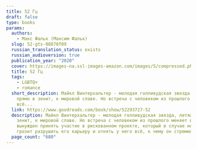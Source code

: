 ```yaml
---
title: 52 Гц
draft: false
type: books
params:
  authors:
    - Макс Фальк (Максим Фальк)
  slug: 52-gts-08878f09
  russian_translation_status: exists
  russian_audioversion: true
  publication_year: "2020"
  cover: https://images-na.ssl-images-amazon.com/images/S/compressed.photo.goodreads.com/books/1631313824i/52293727.jpg
  title: 52 Гц
  tags:
    - LGBTQ+
    - romance
  short_description: Майкл Винтерхальтер - молодая голливудская звезда, летящая
    прямо в зенит, к мировой славе. Но встреча с человеком из прошлого меняет
    всё...
  link: https://www.goodreads.com/book/show/52293727-52
  description: Майкл Винтерхальтер - молодая голливудская звезда, летящая прямо в
    зенит, к мировой славе. Но встреча с человеком из прошлого меняет всё. Майкл
    вынужден принять участие в рискованном проекте, который в случае неудачи
    грозит разрушить его карьеру и отнять у него всё, к чему он стремился.
  page_count: "680"
---
```

